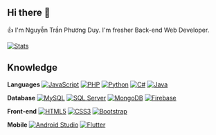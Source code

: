 ## Hi there 👋
  
👍 I'm Nguyễn Trần Phương Duy. I'm fresher Back-end Web Developer.  

[![Stats](https://github-readme-stats.vercel.app/api?username=chenjiinguyen)](https://github.com/chenjiinguyen/)  

## Knowledge
**Languages**
[![JavaScript](https://img.shields.io/badge/-JavaScript-black?style=flat-square&logo=javascript)](https://github.com/chenjiinguyen/)
[![PHP](https://img.shields.io/badge/-PHP-black?style=flat-square&logo=php&logoColor=white)](https://github.com/chenjiinguyen/)
[![Python](https://img.shields.io/badge/-Python-black?style=flat-square&logo=python)](https://github.com/chenjiinguyen/)
[![C#](https://img.shields.io/badge/-C%23-black?style=flat-square&logo=csharp)](https://github.com/chenjiinguyen/)
[![Java](https://img.shields.io/badge/-Java-black?style=flat-square&logo=java)](https://github.com/chenjiinguyen/)

**Database**
[![MySQL](https://img.shields.io/badge/-MySQL-black?style=flat-square&logo=mysql)](https://github.com/chenjiinguyen/)
[![SQL Server](https://img.shields.io/badge/-SQL%20Server-black?style=flat-square&logo=microsoftsqlserver)](https://github.com/chenjiinguyen/)
[![MongoDB](https://img.shields.io/badge/-MongoDB-black?style=flat-square&logo=mongodb)](https://github.com/chenjiinguyen/)
[![Firebase](https://img.shields.io/badge/-Firebase-black?style=flat-square&logo=firebase)](https://github.com/chenjiinguyen/)

**Front-end**
[![HTML5](https://img.shields.io/badge/-HTML5-E34F26?style=flat-square&logo=html5&logoColor=white)](https://github.com/chenjiinguyen/)
[![CSS3](https://img.shields.io/badge/-CSS3-1572B6?style=flat-square&logo=css3)](https://github.com/chenjiinguyen/)
[![Bootstrap](https://img.shields.io/badge/-Bootstrap-f1e5fc?style=flat-square&logo=bootstrap)](https://github.com/chenjiinguyen/)

**Mobile**
[![Android Studio](https://img.shields.io/badge/-Android%20Studio-white?style=flat-square&logo=androidstudio)](https://github.com/chenjiinguyen/)
[![Flutter](https://img.shields.io/badge/-Flutter-07599c?style=flat-square&logo=flutter)](https://github.com/chenjiinguyen/)
